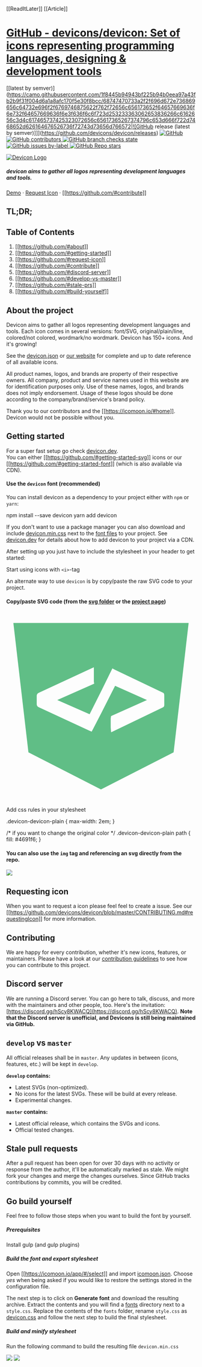 [[ReadItLater]] [[Article]]

# [GitHub - devicons/devicon: Set of icons representing programming languages, designing & development tools](https://github.com/devicons/devicon/)

 [[latest by semver)](https://camo.githubusercontent.com/1f8445b94943bf225b94b0eea97a43fb2b9f31f004d6a1a8afc170f5e30f8bcc/68747470733a2f2f696d672e736869656c64732e696f2f6769746875622f762f72656c656173652f64657669636f6e732f64657669636f6e3f636f6c6f723d253233363062653836266c6162656c3d4c617465737425323072656c65617365267374796c653d666f722d7468652d626164676526736f72743d73656d766572|![GitHub release (latest by semver)]]](https://github.com/devicons/devicon/releases) [ ![GitHub](https://camo.githubusercontent.com/de5b304d41faac72002e261f1e880ddb16ba631f85e990adec159379e7e04e40/68747470733a2f2f696d672e736869656c64732e696f2f6769746875622f6c6963656e73652f64657669636f6e732f64657669636f6e3f636f6c6f723d253233363062653836267374796c653d666f722d7468652d6261646765) ](https://github.com/devicons/devicon/blob/master/LICENSE) [ ![GitHub contributors](https://camo.githubusercontent.com/3fb75309fa3cba1633c69c46965a11093ed6fe26047544c321bb016e92983e6e/68747470733a2f2f696d672e736869656c64732e696f2f6769746875622f636f6e7472696275746f72732d616e6f6e2f64657669636f6e732f64657669636f6e3f636f6c6f723d253233363062653836267374796c653d666f722d7468652d6261646765) ](https://github.com/devicons/devicon/graphs/contributors) [ ![GitHub branch checks state](https://camo.githubusercontent.com/337d4f2138653d74f6dd1728e129232a969a6daf1f57076c6a48e26f3c0062d2/68747470733a2f2f696d672e736869656c64732e696f2f6769746875622f636865636b732d7374617475732f64657669636f6e732f64657669636f6e2f6d61737465723f636f6c6f723d253233363062653836267374796c653d666f722d7468652d6261646765) ](https://github.com/devicons/devicon/actions) [ ![GitHub issues by-label](https://camo.githubusercontent.com/74a83a9d2cb8d8a777e7a2fb0d7c900da2c0e5e89a2fb1fd7497d71544947f8f/68747470733a2f2f696d672e736869656c64732e696f2f6769746875622f6973737565732f64657669636f6e732f64657669636f6e2f726571756573743a69636f6e3f636f6c6f723d253233363062653836266c6162656c3d69636f6e2532307265717565737473267374796c653d666f722d7468652d6261646765) ](https://github.com/devicons/devicon/issues?q=is%3Aopen+is%3Aissue+label%3Arequest%3Aicon) [![GitHub Repo stars](https://camo.githubusercontent.com/6adaadd57ff98025d54021f7615a43bf086296a4f2c5d4a145c9134e95208355/68747470733a2f2f696d672e736869656c64732e696f2f6769746875622f73746172732f64657669636f6e732f64657669636f6e3f636f6c6f723d253233363062653836266c6162656c3d6769746875622532307374617273267374796c653d666f722d7468652d6261646765)](https://github.com/devicons/devicon/stargazers) 

  

[![Devicon Logo](https://raw.githubusercontent.com/devicons/devicon/master/icons/devicon/devicon-original-wordmark.svg)](https://github.com/devicons/devicon)

##### devicon aims to gather all logos representing development languages and tools.

[Demo](https://devicon.dev/) · [Request Icon](https://github.com/devicons/devicon/issues/new?assignees=&labels=request%3Aicon&template=icon-request.md&title=Icon+request%3A+%5BNAME%5D) · [[https://github.com/#contribute]]

## TL;DR;

<!-- in your header -->
<link rel="stylesheet" href="https://cdn.jsdelivr.net/gh/devicons/devicon@latest/devicon.min.css">

<!-- in your body -->
<i class="devicon-devicon-plain"></i>

## Table of Contents

1.  [[https://github.com/#about]]
2.  [[https://github.com/#getting-started]]
3.  [[https://github.com/#request-icon]]
4.  [[https://github.com/#contribute]]
5.  [[https://github.com/#discord-server]]
6.  [[https://github.com/#develop-vs-master]]
7.  [[https://github.com/#stale-prs]]
8.  [[https://github.com/#build-yourself]]

## About the project

Devicon aims to gather all logos representing development languages and tools. Each icon comes in several versions: font/SVG, original/plain/line, colored/not colored, wordmark/no wordmark. Devicon has 150+ icons. And it's growing!  

See the [devicon.json](https://github.com/devicons/devicon/blob/master/devicon.json) or [our website](https://devicon.dev/) for complete and up to date reference of all available icons.

All product names, logos, and brands are property of their respective owners. All company, product and service names used in this website are for identification purposes only. Use of these names, logos, and brands does not imply endorsement. Usage of these logos should be done according to the company/brand/service's brand policy.

Thank you to our contributors and the [[https://icomoon.io/#home]]. Devicon would not be possible without you.

## Getting started

For a super fast setup go check [devicon.dev](https://devicon.dev/).  
You can either [[https://github.com/#getting-started-svg]] icons or our [[https://github.com/#getting-started-font]] (which is also available via CDN).

#### Use the `devicon` font (recommended)

You can install devicon as a dependency to your project either with `npm` or `yarn`:

npm install --save devicon
yarn add devicon

If you don't want to use a package manager you can also download and include [devicon.min.css](https://github.com/devicons/devicon/blob/master/devicon.min.css) next to the [font files](https://github.com/devicons/devicon/blob/master/fonts) to your project. See [devicon.dev](https://devicon.dev/) for details about how to add devicon to your project via a CDN.

After setting up you just have to include the stylesheet in your header to get started:

<link rel="stylesheet" href="devicon.min.css">

Start using icons with `<i>`-tag

<!--  for devicon plain version -->
<i class="devicon-devicon-plain"></i>

<!--  for devicon plain version with wordmark -->
<i class="devicon-devicon-plain-wordmark"></i>

<!--  for devicon plain version colored with devicon main color -->
<i class="devicon-devicon-plain colored"></i>

<!--  for devicon plain version with wordmark colored with devicon main color -->
<i class="devicon-devicon-plain-wordmark colored"></i>

An alternate way to use `devicon` is by copy/paste the raw SVG code to your project.

#### Copy/paste SVG code (from the [svg folder](https://github.com/devicons/devicon/tree/master/icons) or the [project page](https://devicon.dev/))

<!--  for devicon plain version -->
<svg id="Devicon" class='devicon-devicon-plain' xmlns="http://www.w3.org/2000/svg" viewBox="0 0 128 128"><path id="plain" fill="#60be86" d="M64,7.83H4.77L14.95,95.13l49,25,.06,0,49.07-25L123.23,7.83Zm42.77,54.86c0,.88,0,1.67-.77,2L73.25,80.44l-2.42,1.13-.27-3.15V72.23l.24-1.57,1.09-.47L95.07,59.81l-21.54-9.6L64.35,68.34,58.9,78.87l-1.22,2.27-2.05-.9L22,64.71a2.42,2.42,0,0,1-1.45-2V56.91a2.39,2.39,0,0,1,1.42-2l34-15.73,3.21-1.44v9.66l.24,1.34-1.56.7L34.45,59.79,56.3,69.42l8.05-16,6.21-12.65,1.13-2.28,1.81.91L106,54.89c.73.35.76,1.14.76,2Z"/></svg>

Add css rules in your stylesheet

.devicon-devicon-plain {
  max-width: 2em;
}

/* if you want to change the original color */
.devicon-devicon-plain path {
  fill: #4691f6;
}

#### You can also use the `img` tag and referencing an svg directly from the repo.

<img src='https://cdn.jsdelivr.net/gh/devicons/devicon/icons/devicon/devicon-original.svg'>

## Requesting icon

When you want to request a icon please feel feel to create a issue. See our [[https://github.com/devicons/devicon/blob/master/CONTRIBUTING.md#requestingIcon]] for more information.

## Contributing

We are happy for every contribution, whether it's new icons, features, or maintainers. Please have a look at our [contribution guidelines](https://github.com/devicons/devicon/blob/master/CONTRIBUTING.md) to see how you can contribute to this project.

## Discord server

We are running a Discord server. You can go here to talk, discuss, and more with the maintainers and other people, too. Here's the invitation: [https://discord.gg/hScy8KWACQ](https://discord.gg/hScy8KWACQ). **Note that the Discord server is unofficial, and Devicons is still being maintained via GitHub.**

## `develop` vs `master`

All official releases shall be in `master`. Any updates in between (icons, features, etc.) will be kept in `develop`.

**`develop` contains:**

-   Latest SVGs (non-optimized).
-   No icons for the latest SVGs. These will be build at every release.
-   Experimental changes.

**`master` contains:**

-   Latest official release, which contains the SVGs and icons.
-   Official tested changes.

## Stale pull requests

After a pull request has been open for over 30 days with no activity or response from the author, it'll be automatically marked as stale. We might fork your changes and merge the changes ourselves. Since GitHub tracks contributions by commits, you will be credited.

## Go build yourself

Feel free to follow those steps when you want to build the font by yourself.

##### Prerequisites

Install gulp (and gulp plugins)

##### Build the font and export stylesheet

Open [[https://icomoon.io/app/#/select]] and import [icomoon.json](https://github.com/devicons/devicon/blob/master/icomoon.json). Choose _yes_ when being asked if you would like to restore the settings stored in the configuration file.

The next step is to click on **Generate font** and download the resulting archive. Extract the contents and you will find a [fonts](https://github.com/devicons/devicon/blob/master/fonts) directory next to a `style.css`. Replace the contents of the `fonts` folder, rename `style.css` as [devicon.css](https://github.com/devicons/devicon/blob/master/devicon.css) and follow the next step to build the final stylesheet.

##### Build and minify stylesheet

Run the following command to build the resulting file `devicon.min.css`

[![](https://camo.githubusercontent.com/7998890254268d8ed476c9f66d3fa59d21dd354d2090036083c82af4cda2a0eb/68747470733a2f2f666f7274686562616467652e636f6d2f696d616765732f6261646765732f6275696c742d776974682d6c6f76652e737667)](https://camo.githubusercontent.com/7998890254268d8ed476c9f66d3fa59d21dd354d2090036083c82af4cda2a0eb/68747470733a2f2f666f7274686562616467652e636f6d2f696d616765732f6261646765732f6275696c742d776974682d6c6f76652e737667) [![](https://camo.githubusercontent.com/74c68997445423bb43aecd572d760067203b0a53e29f548413a2c4b495cde7b0/68747470733a2f2f666f7274686562616467652e636f6d2f696d616765732f6261646765732f6275696c742d62792d646576656c6f706572732e737667)](https://camo.githubusercontent.com/74c68997445423bb43aecd572d760067203b0a53e29f548413a2c4b495cde7b0/68747470733a2f2f666f7274686562616467652e636f6d2f696d616765732f6261646765732f6275696c742d62792d646576656c6f706572732e737667)